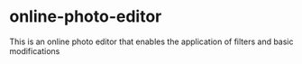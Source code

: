 # online-photo-editor

This is an online photo editor that enables the
application of filters and basic modifications
